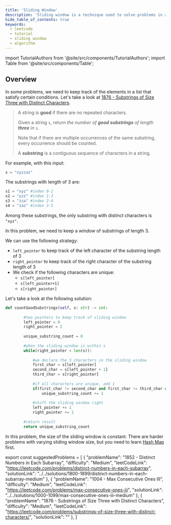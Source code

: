 ```yaml
---
title: 'Sliding Window'
description: 'Sliding window is a technique used to solve problems in array or string.'
hide_table_of_contents: true
keywords:
  - leetcode
  - tutorial
  - sliding window
  - algorithm
---
```


import TutorialAuthors from '@site/src/components/TutorialAuthors';
import Table from '@site/src/components/Table';

<TutorialAuthors names="@heiheihang"/>

## Overview

In some problems, we need to keep track of the elements in a list that satisfy certain conditions. Let's take a look at [1876 - Substrings of Size Three with Distinct Characters](https://leetcode.com/problems/substrings-of-size-three-with-distinct-characters/).

> A string is **good** if there are no repeated characters.
>
> Given a string `s`, return _the number of **good substrings** of length **three** in_ `s`.
>
> Note that if there are multiple occurrences of the same substring, every occurrence should be counted.
>
> A **substring** is a contiguous sequence of characters in a string.

For example, with this input:

```python
s = "xyzzaz"
```

The substrings with length of 3 are:

```python
s1 = "xyz" #index 0-2
s2 = "yzz" #index 1-3
s3 = "zza" #index 2-4
s4 = "zaz" #index 3-5
```

Among these substrings, the only substring with distinct characters is `"xyz"`.

In this problem, we need to keep a _window_ of substrings of length 3.

We can use the following strategy:

* `left_pointer` to keep track of the left character of the substring length of 3
* `right_pointer` to keep track of the right character of the substring length of 3
* We check if the following characters are unique:
  * `s[left_pointer]`
  * `s[left_pointer+1]`
  * `s[right_pointer]`

Let's take a look at the following solution:

```python
def countGoodSubstrings(self, s: str) -> int:
        
        #two pointers to keep track of sliding window
        left_pointer = 0
        right_pointer = 2
        
        unique_substring_count = 0
        
        #when the sliding window is within s
        while(right_pointer < len(s)):
            
            #we declare the 3 characters in the sliding window
            first_char = s[left_pointer]
            second_char = s[left_pointer + 1]
            third_char = s[right_pointer]
            
            #if all characters are unique, add 1
            if(first_char != second_char and first_char != third_char and second_char != third_char):
                unique_substring_count += 1
            
            #shift the sliding window right
            left_pointer += 1
            right_pointer += 1
        
        #return result
        return unique_substring_count
```

In this problem, the size of the sliding window is constant. There are harder problems with varying sliding window size, but you need to learn [Hash Map](hash-map) first.

export const suggestedProblems = [
  {
    "problemName": "1852 - Distinct Numbers in Each Subarray",
    "difficulty": "Medium",
    "leetCodeLink": "https://leetcode.com/problems/distinct-numbers-in-each-subarray",
    "solutionLink": "../../solutions/1800-1899/distinct-numbers-in-each-subarray-medium"
  },
  {
    "problemName": "1004 - Max Consecutive Ones III",
    "difficulty": "Medium",
    "leetCodeLink": "https://leetcode.com/problems/max-consecutive-ones-iii",
    "solutionLink": "../../solutions/1000-1099/max-consecutive-ones-iii-medium"
  },
  {
    "problemName": "1876 - Substrings of Size Three with Distinct Characters",
    "difficulty": "Medium",
    "leetCodeLink": "https://leetcode.com/problems/substrings-of-size-three-with-distinct-characters/",
    "solutionLink": ""
  },
]

<Table title="Suggested Problems" data={suggestedProblems} />